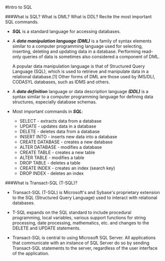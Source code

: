 #Intro to SQL

###What is SQL? What is DML? What is DDL? Recite the most important SQL commands.

- ***SQL*** is a standard language for accessing databases.
- A ***data manipulation language (DML)*** is a family of syntax elements similar to a computer programming language used for selecting, inserting, deleting and updating data in a database. Performing read-only queries of data is sometimes also considered a component of DML.

    A popular data manipulation language is that of Structured Query Language (SQL), which is used to retrieve and manipulate data in a relational database.[1] Other forms of DML are those used by IMS/DLI, CODASYL databases, such as IDMS and others.

- A ***data definition*** language or data description language ***(DDL)*** is a syntax similar to a computer programming language for defining data structures, especially database schemas.

- Most important commands in ***SQL***:
    - SELECT - extracts data from a database
    - UPDATE - updates data in a database
    - DELETE - deletes data from a database
    - INSERT INTO - inserts new data into a database
    - CREATE DATABASE - creates a new database
    - ALTER DATABASE - modifies a database
    - CREATE TABLE - creates a new table
    - ALTER TABLE - modifies a table
    - DROP TABLE - deletes a table
    - CREATE INDEX - creates an index (search key)
    - DROP INDEX - deletes an index

###What is Transact-SQL (T-SQL)?
- Transact-SQL (T-SQL) is Microsoft's and Sybase's proprietary extension to the SQL (Structured Query Language) used to interact with relational databases.

- T-SQL expands on the SQL standard to include procedural programming, local variables, various support functions for string processing, date processing, mathematics, etc. and changes to the DELETE and UPDATE statements.

- Transact-SQL is central to using Microsoft SQL Server. All applications that communicate with an instance of SQL Server do so by sending Transact-SQL statements to the server, regardless of the user interface of the application.

